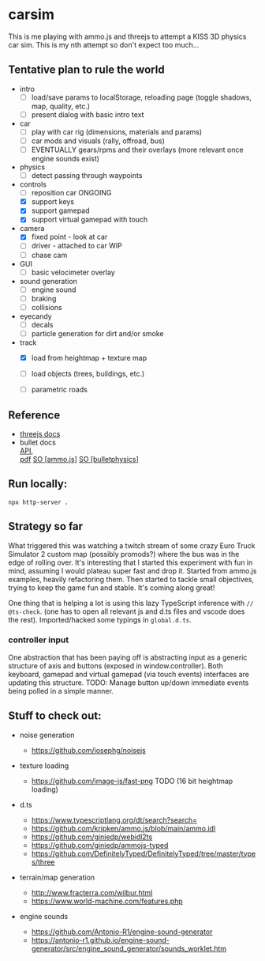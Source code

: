 # carsim

This is me playing with ammo.js and threejs to attempt a KISS 3D physics car sim.
This is my nth attempt so don't expect too much...


## Tentative plan to rule the world
- intro
    - [ ] load/save params to localStorage, reloading page (toggle shadows, map, quality, etc.)
    - [ ] present dialog with basic intro text
- car
    - [ ] play with car rig (dimensions, materials and params)
    - [ ] car mods and visuals (rally, offroad, bus)
    - [ ] EVENTUALLY gears/rpms and their overlays (more relevant once engine sounds exist)
- physics
    - [ ] detect passing through waypoints
- controls
    - [ ] reposition car ONGOING
    - [x] support keys
    - [x] support gamepad
    - [x] support virtual gamepad with touch
- camera
    - [x] fixed point - look at car
    - [ ] driver - attached to car WIP
    - [ ] chase cam
- GUI
    - [ ] basic velocimeter overlay
- sound generation
    - [ ] engine sound
    - [ ] braking
    - [ ] collisions
- eyecandy
    - [ ] decals
    - [ ] particle generation for dirt and/or smoke
- track
    - [x] load from heightmap + texture map
    - [ ] load objects (trees, buildings, etc.)
    - [ ] parametric roads


## Reference

- [threejs docs](https://threejs.org/docs/)
- bullet docs  
[API](https://pybullet.org/Bullet/BulletFull/),  
[pdf](https://github.com/bulletphysics/bullet3/blob/master/docs/Bullet_User_Manual.pdf)
[SO [ammo.js]](https://stackoverflow.com/questions/tagged/ammo.js)
[SO [bulletphysics]](https://stackoverflow.com/questions/tagged/bulletphysics)


## Run locally:

    npx http-server .


## Strategy so far

What triggered this was watching a twitch stream of some crazy Euro Truck Simulator 2 custom map (possibly promods?) where the bus was in
the edge of rolling over. It's interesting that I started this experiment with fun in mind, assuming I would plateau super fast and drop it.
Started from ammo.js examples, heavily refactoring them. Then started to tackle small objectives, trying to keep the game fun and stable.
It's coming along great!

One thing that is helping a lot is using this lazy TypeScript inference with `// @ts-check`. (one has to open all relevant js and d.ts files and vscode does the rest).
Imported/hacked some typings in `global.d.ts`.


### controller input

One abstraction that has been paying off is abstracting input as a generic structure of axis and buttons (exposed in window.controller).
Both keyboard, gamepad and virtual gamepad (via touch events) interfaces are updating this structure.
TODO: Manage button up/down immediate events being polled in a simple manner.


## Stuff to check out:

- noise generation
    - https://github.com/josephg/noisejs

- texture loading
    - https://github.com/image-js/fast-png TODO (16 bit heightmap loading)

- d.ts
    - https://www.typescriptlang.org/dt/search?search=
    - https://github.com/kripken/ammo.js/blob/main/ammo.idl
    - https://github.com/giniedp/webidl2ts
    - https://github.com/giniedp/ammojs-typed
    - https://github.com/DefinitelyTyped/DefinitelyTyped/tree/master/types/three

- terrain/map generation
    - http://www.fracterra.com/wilbur.html
    - https://www.world-machine.com/features.php

- engine sounds
    - https://github.com/Antonio-R1/engine-sound-generator
    - https://antonio-r1.github.io/engine-sound-generator/src/engine_sound_generator/sounds_worklet.htm
